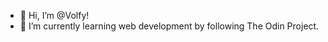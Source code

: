 - 👋 Hi, I’m @Volfy!
- 🌱 I’m currently learning web development by following The Odin Project.

<!---
Volfy/Volfy is a ✨ special ✨ repository because its `README.md` (this file) appears on your GitHub profile.
You can click the Preview link to take a look at your changes.
--->
